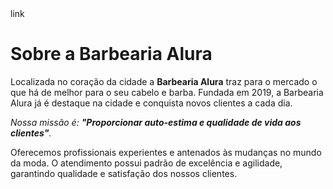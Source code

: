 <!DOCTYPE html>
<html lang="pt-br">
  <head>
   <meta charset="UFT-8">
   link
    <title>Barbearia Alura</title>
  </head>
<body>
<h1>Sobre a Barbearia Alura</h1>

<p>Localizada no coração da cidade a <b>Barbearia Alura</b> traz para o mercado o que há de melhor para o seu cabelo e barba. Fundada em 2019, a Barbearia Alura já é destaque na cidade e conquista novos clientes a cada dia.</p>

<p><i>Nossa missão é: <b>"Proporcionar auto-estima e qualidade de vida aos clientes"</b>.</i></p>

<p>Oferecemos profissionais experientes e antenados às mudanças no mundo da moda. O atendimento possui padrão de excelência e agilidade, garantindo qualidade e satisfação dos nossos clientes.</p>


</body>
</html>